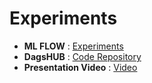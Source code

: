 
# Experiments

- **ML FLOW** : [Experiments](https://dagshub.com/charankonduru2003/fraud_detection.mlflow)
- **DagsHUB** : [Code Repository](https://dagshub.com/charankonduru2003/fraud_detection)
- **Presentation Video** : [Video](https://buffalo.box.com/s/jobicmhecwrab7bjz9bm7jmmhov81l3q)